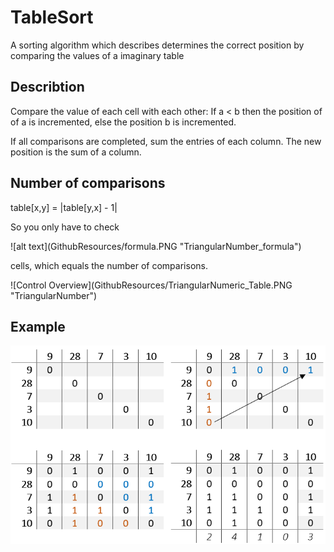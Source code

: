  # TableSort
A sorting algorithm which describes determines the correct position by comparing the values of a imaginary table

## Describtion
<p>Compare the value of each cell with each other:
If a < b then the position of of a is incremented, else the position b is incremented.</p>
<p>If all comparisons are completed, sum the entries of each column.
The new position is the sum of a column.</p>

## Number of comparisons
<p>table[x,y] = |table[y,x] - 1|</p>
<p>So you only have to check</p>
![alt text](GithubResources/formula.PNG "TriangularNumber_formula")
<p>cells, which equals the number of comparisons.</p>
![Control Overview](GithubResources/TriangularNumeric_Table.PNG "TriangularNumber")

## Example
![Control Overview](GithubResources/SampleSort.PNG "Example")</br>
